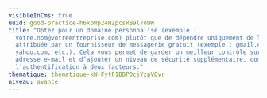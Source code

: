 ```yaml
---
visibleInCms: true
uuid: good-practice-h6xbMp24HZpcsRB9l7oDW
title: "Optez pour un domaine personnalisé (exemple :
  votre.nom@votreentreprise.com) plutôt que de dépendre uniquement de l’adresse
  attribuée par un fournisseur de messagerie gratuit (exemple : gmail.com,
  yahoo.com, etc.). Cela vous permet de garder un meilleur contrôle sur votre
  adresse e-mail et d’ajouter un niveau de sécurité supplémentaire, comme
  l’authentification à deux facteurs."
thematique: thematique-kW-FytF1BDPDcjYzpVQvr
niveau: avance
---
```

